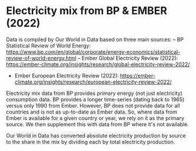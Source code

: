 # Electricity mix from BP & EMBER (2022)

Data is compiled by Our World in Data based on three main sources: 
– BP Statistical Review of World Energy: https://www.bp.com/en/global/corporate/energy-economics/statistical-review-of-world-energy.html
– Ember Global Electricity Review (2022): https://ember-climate.org/insights/research/global-electricity-review-2022/
- Ember European Electricity Review (2022): https://ember-climate.org/insights/research/european-electricity-review-2022/

Electricity mix data from BP provides primary energy (not just electricity) consumption data. BP provides a longer time-series (dating back to 1965) versus only 1990 from Ember. However, BP does not provide data for all countries and is not as up-to-date as Ember data. So, where data from Ember is available for a given country or year, we rely on it as the primary source. We then supplement this with data from BP where it's not available.

Our World in Data has converted absolute electricity production by source to the share in the mix by dividing each by total electricity production.